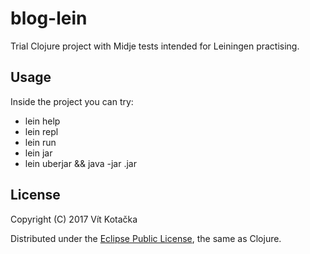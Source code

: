 # blog-lein

Trial Clojure project with Midje tests intended for Leiningen practising.

## Usage

Inside the project you can try:

* lein help
* lein repl
* lein run
* lein jar
* lein uberjar && java -jar <jarfile>.jar

## License

Copyright (C) 2017 Vít Kotačka

Distributed under the [Eclipse Public License](https://eclipse.org/org/documents/epl-v10.php), the same as Clojure.